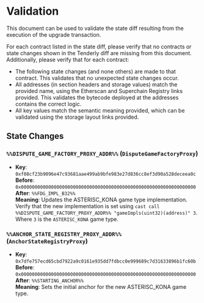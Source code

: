# Validation

This document can be used to validate the state diff resulting from the execution of the upgrade
transaction.

For each contract listed in the state diff, please verify that no contracts or state changes shown in the Tenderly diff are missing from this document. Additionally, please verify that for each contract:

- The following state changes (and none others) are made to that contract. This validates that no unexpected state changes occur.
- All addresses (in section headers and storage values) match the provided name, using the Etherscan and Superchain Registry links provided. This validates the bytecode deployed at the addresses contains the correct logic.
- All key values match the semantic meaning provided, which can be validated using the storage layout links provided.

## State Changes

### `%%DISPUTE_GAME_FACTORY_PROXY_ADDR%%` (`DisputeGameFactoryProxy`)

- **Key**: `0xf08cf23b9096e47c93681aae499ab9bfe983e27d836cc8ef3d90a528deceea0c` <br/>
  **Before**: `0x0000000000000000000000000000000000000000000000000000000000000000` <br/>
  **After**: `%%FDG_IMPL_B32%%` <br/>
  **Meaning**: Updates the ASTERISC_KONA game type implementation. Verify that the new implementation is set using `cast call %%DISPUTE_GAME_FACTORY_PROXY_ADDR%% "gameImpls(uint32)(address)" 3`. Where `3` is the `ASTERISC_KONA` game type.

### `%%ANCHOR_STATE_REGISTRY_PROXY_ADDR%%` (`AnchorStateRegistryProxy`)

- **Key**: `0x7dfe757ecd65cbd7922a9c0161e935dd7fdbcc0e999689c7d31633896b1fc60b` <br/>
  **Before**: `0x0000000000000000000000000000000000000000000000000000000000000000` <br/>
  **After**: `%%STARTING_ANCHOR%%` <br/>
  **Meaning**: Sets the initial anchor for the new ASTERISC_KONA game type.
